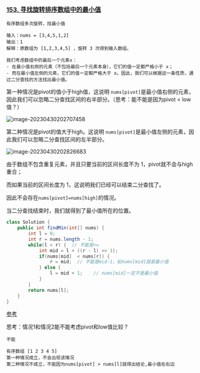 ### [153. 寻找旋转排序数组中的最小值](https://leetcode.cn/problems/find-minimum-in-rotated-sorted-array/)

```
有序数组多次旋转，找最小值

输入：nums = [3,4,5,1,2]
输出：1
解释：原数组为 [1,2,3,4,5] ，旋转 3 次得到输入数组。
```



```
我们考虑数组中的最后一个元素x：
- 在最小值右侧的元素（不包括最后一个元素本身），它们的值一定都严格小于 x；
- 而在最小值左侧的元素，它们的值一定都严格大于 x。因此，我们可以根据这一条性质，通过二分查找的方法找出最小值。
```



第一种情况是pivot的值小于high值，这说明 `nums[pivot]`是最小值右侧的元素，因此我们可以忽略二分查找区间的右半部分。（思考：能不能是因为pivot < low值？）

![image-20230430202707458](https://cdn.jsdelivr.net/gh/iamk123/typora@main/uPic/2023/04/30/20270716828576271682857627561i9OumE-image-20230430202707458.png)

第二种情况是pivot的值大于high。这说明 `nums[pivot]`是最小值左侧的元素，因此我们可以忽略二分查找区间的左半部分。

![image-20230430202826683](https://cdn.jsdelivr.net/gh/iamk123/typora@main/uPic/2023/04/30/20282616828577061682857706805qP4Oc2-image-20230430202826683.png)

由于数组不包含重复元素，并且只要当前的区间长度不为 1，pivot就不会与high重合；

而如果当前的区间长度为 1，这说明我们已经可以结束二分查找了。

因此不会存在`nums[pivot]=nums[high]`的情况。

当二分查找结束时，我们就得到了最小值所在的位置。

```java
class Solution {
    public int findMin(int[] nums) {
        int l = 0;
        int r = nums.length - 1;
        while(l < r) {  // 不能是<=
            int mid = l + ((r - l) >> 1);
            if(nums[mid]  < nums[r]) {
                r = mid;  // 不能是mid-1，如nums[mid]就是最小值
            } else {
                l = mid + 1;    // nums[mid]一定不是最小值
            }
        }
        return nums[l];
    }
}
```

[参考](https://leetcode.cn/problems/find-minimum-in-rotated-sorted-array/solution/xun-zhao-xuan-zhuan-pai-xu-shu-zu-zhong-5irwp/)



思考：情况1和情况2能不能考虑pivot和low值比较？

```
不能

有序数组 [1 2 3 4 5]
第一种情况成立，不会出现该情况
第二种情况不成立，不能因为nums[pivot] > nums[l]就得出结论,最小值在右边

```

